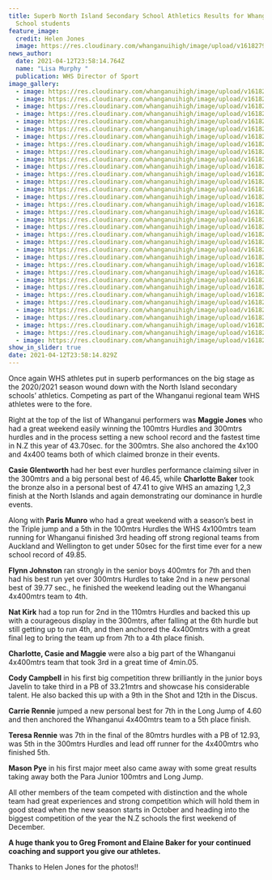 ```yaml
---
title: Superb North Island Secondary School Athletics Results for Whanganui High
  School students
feature_image:
  credit: Helen Jones
  image: https://res.cloudinary.com/whanganuihigh/image/upload/v1618279160/News/1.171638055_1852978104851287_4428154197021893656_n.jpg
news_author:
  date: 2021-04-12T23:58:14.764Z
  name: "Lisa Murphy "
  publication: WHS Director of Sport
image_gallery:
  - image: https://res.cloudinary.com/whanganuihigh/image/upload/v1618280523/News/NISS%20Athletics%20Champs%202021%20in%20Hamilton%2010-11%20April/2.172899637_1852978674851230_9114455048460772550_n.jpg
  - image: https://res.cloudinary.com/whanganuihigh/image/upload/v1618280528/News/NISS%20Athletics%20Champs%202021%20in%20Hamilton%2010-11%20April/3.172426211_1852978698184561_6310030420488620659_n.jpg
  - image: https://res.cloudinary.com/whanganuihigh/image/upload/v1618280531/News/NISS%20Athletics%20Champs%202021%20in%20Hamilton%2010-11%20April/4.173146234_1852978724851225_1418994810513526596_n.jpg
  - image: https://res.cloudinary.com/whanganuihigh/image/upload/v1618280531/News/NISS%20Athletics%20Champs%202021%20in%20Hamilton%2010-11%20April/5.171827324_1852978424851255_3656861459876029182_n.jpg
  - image: https://res.cloudinary.com/whanganuihigh/image/upload/v1618280532/News/NISS%20Athletics%20Champs%202021%20in%20Hamilton%2010-11%20April/6.171658225_1852978611517903_7709865535625594192_n.jpg
  - image: https://res.cloudinary.com/whanganuihigh/image/upload/v1618280532/News/NISS%20Athletics%20Champs%202021%20in%20Hamilton%2010-11%20April/7.171406975_1852978628184568_4435404126640634950_n.jpg
  - image: https://res.cloudinary.com/whanganuihigh/image/upload/v1618280532/News/NISS%20Athletics%20Champs%202021%20in%20Hamilton%2010-11%20April/7.171406975_1852978628184568_4435404126640634950_n.jpg
  - image: https://res.cloudinary.com/whanganuihigh/image/upload/v1618280533/News/NISS%20Athletics%20Champs%202021%20in%20Hamilton%2010-11%20April/9.171477219_1852978791517885_4620816415068218668_n.jpg
  - image: https://res.cloudinary.com/whanganuihigh/image/upload/v1618280520/News/NISS%20Athletics%20Champs%202021%20in%20Hamilton%2010-11%20April/10.172668711_1852978811517883_7966584924500892599_n.jpg
  - image: https://res.cloudinary.com/whanganuihigh/image/upload/v1618280520/News/NISS%20Athletics%20Champs%202021%20in%20Hamilton%2010-11%20April/11.173022594_1852977958184635_1146948194485245916_n.jpg
  - image: https://res.cloudinary.com/whanganuihigh/image/upload/v1618280520/News/NISS%20Athletics%20Champs%202021%20in%20Hamilton%2010-11%20April/12.173342686_1852977918184639_6320579442055588538_n.jpg
  - image: https://res.cloudinary.com/whanganuihigh/image/upload/v1618280520/News/NISS%20Athletics%20Champs%202021%20in%20Hamilton%2010-11%20April/13.171957330_1852978438184587_398317457567076826_n.jpg
  - image: https://res.cloudinary.com/whanganuihigh/image/upload/v1618280520/News/NISS%20Athletics%20Champs%202021%20in%20Hamilton%2010-11%20April/14.171600972_1852978728184558_485737220533781850_n.jpg
  - image: https://res.cloudinary.com/whanganuihigh/image/upload/v1618280522/News/NISS%20Athletics%20Champs%202021%20in%20Hamilton%2010-11%20April/15.171580513_1852978751517889_6944294544154360517_n.jpg
  - image: https://res.cloudinary.com/whanganuihigh/image/upload/v1618280523/News/NISS%20Athletics%20Champs%202021%20in%20Hamilton%2010-11%20April/16.171983900_1852979008184530_6698321056903387267_n.jpg
  - image: https://res.cloudinary.com/whanganuihigh/image/upload/v1618280523/News/NISS%20Athletics%20Champs%202021%20in%20Hamilton%2010-11%20April/17.172992631_1852978844851213_8082713681183348662_n.jpg
  - image: https://res.cloudinary.com/whanganuihigh/image/upload/v1618280522/News/NISS%20Athletics%20Champs%202021%20in%20Hamilton%2010-11%20April/18.173125120_1852978598184571_357982431488234100_n.jpg
  - image: https://res.cloudinary.com/whanganuihigh/image/upload/v1618280523/News/NISS%20Athletics%20Champs%202021%20in%20Hamilton%2010-11%20April/19.171699608_1852979044851193_2083951737304422419_n.jpg
  - image: https://res.cloudinary.com/whanganuihigh/image/upload/v1618280524/News/NISS%20Athletics%20Champs%202021%20in%20Hamilton%2010-11%20April/20.172925942_1852978348184596_8662595384937646454_n.jpg
  - image: https://res.cloudinary.com/whanganuihigh/image/upload/v1618280525/News/NISS%20Athletics%20Champs%202021%20in%20Hamilton%2010-11%20April/21.171555498_1852978514851246_7630585952591491700_n.jpg
  - image: https://res.cloudinary.com/whanganuihigh/image/upload/v1618280525/News/NISS%20Athletics%20Champs%202021%20in%20Hamilton%2010-11%20April/22.172677336_1852978261517938_2554122088113026931_n.jpg
  - image: https://res.cloudinary.com/whanganuihigh/image/upload/v1618280525/News/NISS%20Athletics%20Champs%202021%20in%20Hamilton%2010-11%20April/23.171520721_1852978964851201_6915284804384388500_n.jpg
  - image: https://res.cloudinary.com/whanganuihigh/image/upload/v1618280525/News/NISS%20Athletics%20Champs%202021%20in%20Hamilton%2010-11%20April/24.172025588_1852978984851199_7602633572635748026_n.jpg
  - image: https://res.cloudinary.com/whanganuihigh/image/upload/v1618280525/News/NISS%20Athletics%20Champs%202021%20in%20Hamilton%2010-11%20April/25.173206934_1852978271517937_1280798372415317328_n.jpg
  - image: https://res.cloudinary.com/whanganuihigh/image/upload/v1618280526/News/NISS%20Athletics%20Champs%202021%20in%20Hamilton%2010-11%20April/26.171232201_1852977874851310_4194017964654275623_n.jpg
  - image: https://res.cloudinary.com/whanganuihigh/image/upload/v1618280527/News/NISS%20Athletics%20Champs%202021%20in%20Hamilton%2010-11%20April/27.172731199_1852978368184594_7106431434650399277_n.jpg
  - image: https://res.cloudinary.com/whanganuihigh/image/upload/v1618280527/News/NISS%20Athletics%20Champs%202021%20in%20Hamilton%2010-11%20April/28.172735256_1852978361517928_3968070482646122853_n.jpg
  - image: https://res.cloudinary.com/whanganuihigh/image/upload/v1618280527/News/NISS%20Athletics%20Champs%202021%20in%20Hamilton%2010-11%20April/29.171906520_1852978521517912_1262242611451637068_n.jpg
  - image: https://res.cloudinary.com/whanganuihigh/image/upload/v1618280528/News/NISS%20Athletics%20Champs%202021%20in%20Hamilton%2010-11%20April/30.171883708_1852978528184578_6342648893629865133_n.jpg
  - image: https://res.cloudinary.com/whanganuihigh/image/upload/v1618280529/News/NISS%20Athletics%20Champs%202021%20in%20Hamilton%2010-11%20April/31.171571040_1852978624851235_5428205418001315865_n.jpg
  - image: https://res.cloudinary.com/whanganuihigh/image/upload/v1618280530/News/NISS%20Athletics%20Champs%202021%20in%20Hamilton%2010-11%20April/32.171726236_1852978891517875_413204150478652233_n.jpg
  - image: https://res.cloudinary.com/whanganuihigh/image/upload/v1618280530/News/NISS%20Athletics%20Champs%202021%20in%20Hamilton%2010-11%20April/33.171485064_1852978854851212_4335440962416479962_n.jpg
  - image: https://res.cloudinary.com/whanganuihigh/image/upload/v1618280530/News/NISS%20Athletics%20Champs%202021%20in%20Hamilton%2010-11%20April/34.173170100_1852978918184539_565189329380270710_n.jpg
  - image: https://res.cloudinary.com/whanganuihigh/image/upload/v1618280530/News/NISS%20Athletics%20Champs%202021%20in%20Hamilton%2010-11%20April/35.171670905_1852978924851205_1597925923982219123_n.jpg
show_in_slider: true
date: 2021-04-12T23:58:14.829Z
---
```

Once again WHS athletes put in superb performances on the big stage as the 2020/2021 season wound down with the North Island secondary schools’ athletics. Competing as part of the Whanganui regional team WHS athletes were to the fore.

Right at the top of the list of Whanganui performers was **Maggie Jones** who had a great weekend easily winning the 100mtrs Hurdles and 300mtrs hurdles and in the process setting a new school record and the fastest time in N.Z this year of 43.70sec. for the 300mtrs. She also anchored the 4x100 and 4x400 teams both of which claimed bronze in their events.

**Casie Glentworth** had her best ever hurdles performance claiming silver in the 300mtrs and a big personal best of 46.45, while **Charlotte Baker** took the bronze also in a personal best of 47.41 to give WHS an amazing 1,2,3 finish at the North Islands and again demonstrating our dominance in hurdle events.

Along with **Paris Munro** who had a great weekend with a season’s best in the Triple jump and a 5th in the 100mtrs Hurdles the WHS 4x100mtrs team running for Whanganui finished 3rd heading off strong regional teams from Auckland and Wellington to get under 50sec for the first time ever for a new school record of 49.85.

**Flynn Johnston** ran strongly in the senior boys 400mtrs for 7th and then had his best run yet over 300mtrs Hurdles to take 2nd in a new personal best of 39.77 sec., he finished the weekend leading out the Whanganui 4x400mtrs team to 4th. 

**Nat Kirk** had a top run for 2nd in the 110mtrs Hurdles and backed this up with a courageous display in the 300mtrs, after falling at the 6th hurdle but still getting up to run 4th, and then anchored the 4x400mtrs with a great final leg to bring the team up from 7th to a 4th place finish.     

**Charlotte, Casie and Maggie** were also a big part of the Whanganui 4x400mtrs team that took 3rd in a great time of 4min.05.

**Cody Campbell** in his first big competition threw brilliantly in the junior boys Javelin to take third in a PB of 33.21mtrs and showcase his considerable talent. He also backed this up with a 9th in the Shot and 12th in the Discus.

**Carrie Rennie** jumped a new personal best for 7th in the Long Jump of 4.60 and then anchored the Whanganui 4x400mtrs team to a 5th place finish.

**Teresa Rennie** was 7th in the final of the 80mtrs hurdles with a PB of 12.93, was 5th in the 300mtrs Hurdles and lead off runner for the 4x400mtrs who finished 5th.

**Mason Pye** in his first major meet also came away with some great results taking away both the Para Junior 100mtrs and Long Jump. 

All other members of the team competed with distinction and the whole team had great experiences and strong competition which will hold them in good stead when the new season starts in October and heading into the biggest competition of the year the N.Z schools the first weekend of December. 

**A huge thank you to Greg Fromont and Elaine Baker for your continued coaching and support you give our athletes.** 

Thanks to Helen Jones for the photos!!